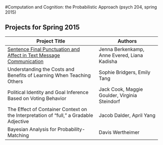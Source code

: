 #Computation and Cognition: the Probabilistic Approach (psych 204, spring 2015)

## Projects for Spring 2015

| Project Title | Authors |
| --- | --- |
| <a href="web.stanford.edu/~dco/psych204/Berkenkamp_Evered_Kadisha_Report.pdf"> Sentence Final Punctuation and Affect in Text Message Communication </a> | Jenna Berkenkamp, Anne Evered, Liana Kadisha |
| Understanding the Costs and Benefits of Learning When Teaching Others | Sophie Bridgers, Emily Tang |
| Political Identity and Goal Inference Based on Voting Behavior | Jack Cook, Maggie Goulder, Virginia Steindorf |
| The Effect of Container Context on the Interpretation of “full,” a Gradable Adjective | Jacob Dalder, April Yang | 
| Bayesian Analysis for Probability-Matching | Davis Wertheimer | 












